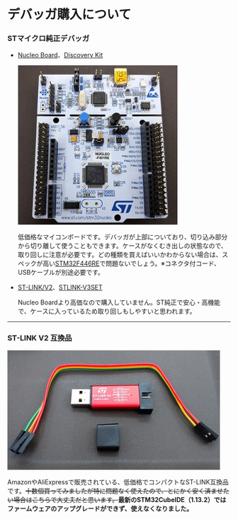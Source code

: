 # デバッガ購入について

### STマイクロ純正デバッガ

- [Nucleo Board](https://jp.rs-online.com/web/p/microcontroller-development-tools/8644009)、[Discovery Kit](https://jp.rs-online.com/web/p/microcontroller-development-tools/7587554)

  ![Nucleo](img/005_001.jpg) 

  低価格なマイコンボードです。デバッガが上部についており、切り込み部分から切り離して使うこともできます。ケースがなくむき出しの状態なので、取り回しに注意が必要です。どの種類を買えばいいかわからない場合は、スペックが高い[STM32F446RE](https://jp.rs-online.com/web/p/microcontroller-development-tools/9064624)で問題ないでしょう。※コネクタ付コード、USBケーブルが別途必要です。

- [ST-LINK/V2](https://jp.rs-online.com/web/p/chip-programmers/7141701)、[STLINK-V3SET](https://akizukidenshi.com/catalog/g/gM-14361/)

  Nucleo Boardより高価なので購入していません。ST純正で安心・高機能で、ケースに入っているため取り回しもしやすいと思われます。

---

### ST-LINK V2 互換品

![stlc](img/005_002.jpg) 

AmazonやAliExpressで販売されている、低価格でコンパクトなST-LINK互換品です。~~十数個買ってみましたが特に問題なく使えたので、とにかく安く済ませたい場合はこちらで大丈夫だと思います。~~**最新のSTM32CubeIDE（1.13.2）ではファームウェアのアップグレードができず、使えなくなりました。**